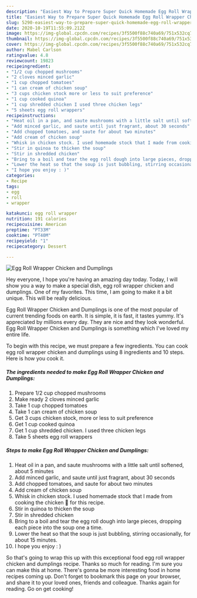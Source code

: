 ```yaml
---
description: "Easiest Way to Prepare Super Quick Homemade Egg Roll Wrapper Chicken and Dumplings"
title: "Easiest Way to Prepare Super Quick Homemade Egg Roll Wrapper Chicken and Dumplings"
slug: 5290-easiest-way-to-prepare-super-quick-homemade-egg-roll-wrapper-chicken-and-dumplings
date: 2020-10-19T11:55:09.212Z
image: https://img-global.cpcdn.com/recipes/3f5500f88c740a69/751x532cq70/egg-roll-wrapper-chicken-and-dumplings-recipe-main-photo.jpg
thumbnail: https://img-global.cpcdn.com/recipes/3f5500f88c740a69/751x532cq70/egg-roll-wrapper-chicken-and-dumplings-recipe-main-photo.jpg
cover: https://img-global.cpcdn.com/recipes/3f5500f88c740a69/751x532cq70/egg-roll-wrapper-chicken-and-dumplings-recipe-main-photo.jpg
author: Mabel Carlson
ratingvalue: 4.8
reviewcount: 19823
recipeingredient:
- "1/2 cup chopped mushrooms"
- "2 cloves minced garlic"
- "1 cup chopped tomatoes"
- "1 can cream of chicken soup"
- "3 cups chicken stock more or less to suit preference"
- "1 cup cooked quinoa"
- "1 cup shredded chicken I used three chicken legs"
- "5 sheets egg roll wrappers"
recipeinstructions:
- "Heat oil in a pan, and saute mushrooms with a little salt until softened, about 5 minutes"
- "Add minced garlic, and saute until just fragrant, about 30 seconds"
- "Add chopped tomatoes, and saute for about two minutes"
- "Add cream of chicken soup"
- "Whisk in chicken stock. I used homemade stock that I made from cooking the chicken 🐔 for this recipe."
- "Stir in quinoa to thicken the soup"
- "Stir in shredded chicken"
- "Bring to a boil and tear the egg roll dough into large pieces, dropping each piece into the soup one a time."
- "Lower the heat so that the soup is just bubbling, stirring occasionally, for about 15 minutes."
- "I hope you enjoy : )"
categories:
- Recipe
tags:
- egg
- roll
- wrapper

katakunci: egg roll wrapper 
nutrition: 191 calories
recipecuisine: American
preptime: "PT33M"
cooktime: "PT40M"
recipeyield: "1"
recipecategory: Dessert

---
```



![Egg Roll Wrapper Chicken and Dumplings](https://img-global.cpcdn.com/recipes/3f5500f88c740a69/751x532cq70/egg-roll-wrapper-chicken-and-dumplings-recipe-main-photo.jpg)

Hey everyone, I hope you're having an amazing day today. Today, I will show you a way to make a special dish, egg roll wrapper chicken and dumplings. One of my favorites. This time, I am going to make it a bit unique. This will be really delicious.

Egg Roll Wrapper Chicken and Dumplings is one of the most popular of current trending foods on earth. It is simple, it is fast, it tastes yummy. It's appreciated by millions every day. They are nice and they look wonderful. Egg Roll Wrapper Chicken and Dumplings is something which I've loved my entire life.




To begin with this recipe, we must prepare a few ingredients. You can cook egg roll wrapper chicken and dumplings using 8 ingredients and 10 steps. Here is how you cook it.

<!--inarticleads1-->

##### The ingredients needed to make Egg Roll Wrapper Chicken and Dumplings:

1. Prepare 1/2 cup chopped mushrooms
1. Make ready 2 cloves minced garlic
1. Take 1 cup chopped tomatoes
1. Take 1 can cream of chicken soup
1. Get 3 cups chicken stock, more or less to suit preference
1. Get 1 cup cooked quinoa
1. Get 1 cup shredded chicken. I used three chicken legs
1. Take 5 sheets egg roll wrappers




<!--inarticleads2-->

##### Steps to make Egg Roll Wrapper Chicken and Dumplings:

1. Heat oil in a pan, and saute mushrooms with a little salt until softened, about 5 minutes
1. Add minced garlic, and saute until just fragrant, about 30 seconds
1. Add chopped tomatoes, and saute for about two minutes
1. Add cream of chicken soup
1. Whisk in chicken stock. I used homemade stock that I made from cooking the chicken 🐔 for this recipe.
1. Stir in quinoa to thicken the soup
1. Stir in shredded chicken
1. Bring to a boil and tear the egg roll dough into large pieces, dropping each piece into the soup one a time.
1. Lower the heat so that the soup is just bubbling, stirring occasionally, for about 15 minutes.
1. I hope you enjoy : )




So that's going to wrap this up with this exceptional food egg roll wrapper chicken and dumplings recipe. Thanks so much for reading. I'm sure you can make this at home. There's gonna be more interesting food in home recipes coming up. Don't forget to bookmark this page on your browser, and share it to your loved ones, friends and colleague. Thanks again for reading. Go on get cooking!
